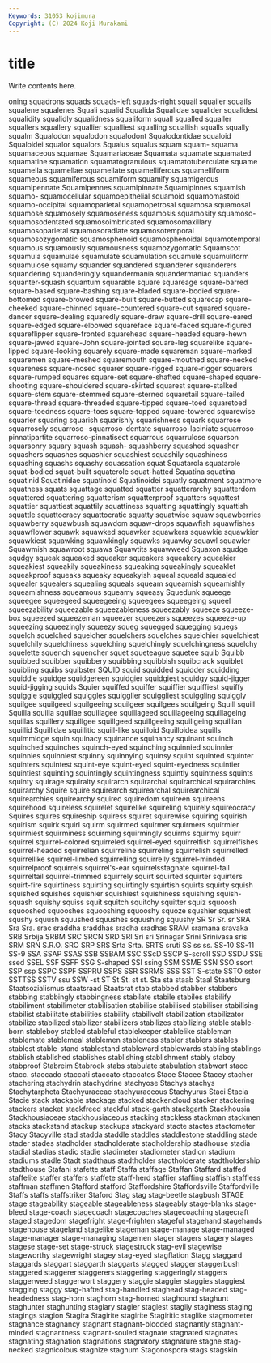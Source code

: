 ```yaml
---
Keywords: 31053 kojimura
Copyright: (C) 2024 Koji Murakami
---
```


# title

Write contents here.



oning squadrons squads squads-left squads-right squail squailer squails
squalene squalenes Squali squalid Squalida Squalidae squalider squalidest squalidity squalidly
squalidness squaliform squall squalled squaller squallers squallery squallier squalliest squalling
squallish squalls squally squalm Squalodon squalodon squalodont Squalodontidae squaloid Squaloidei
squalor squalors Squalus squalus squam squam- squama squamaceous squamae Squamariaceae
Squamata squamate squamated squamatine squamation squamatogranulous squamatotuberculate squame squamella squamellae
squamellate squamelliferous squamelliform squameous squamiferous squamiform squamify squamigerous squamipennate Squamipennes
squamipinnate Squamipinnes squamish squamo- squamocellular squamoepithelial squamoid squamomastoid squamo-occipital squamoparietal
squamopetrosal squamosa squamosal squamose squamosely squamoseness squamosis squamosity squamoso- squamosodentated
squamosoimbricated squamosomaxillary squamosoparietal squamosoradiate squamosotemporal squamosozygomatic squamosphenoid squamosphenoidal squamotemporal squamous
squamously squamousness squamozygomatic Squamscot squamula squamulae squamulate squamulation squamule squamuliform
squamulose squamy squander squandered squanderer squanderers squandering squanderingly squandermania squandermaniac
squanders squanter-squash squantum squarable square squareage square-barred square-based square-bashing square-bladed
square-bodied square-bottomed square-browed square-built square-butted squarecap square-cheeked square-chinned square-countered square-cut
squared square-dancer square-dealing squaredly square-draw square-drill square-eared square-edged square-elbowed squareface
square-faced square-figured squareflipper square-fronted squarehead square-headed square-hewn square-jawed square-John square-jointed
square-leg squarelike square-lipped square-looking squarely square-made squareman square-marked squaremen square-meshed
squaremouth square-mouthed square-necked squareness square-nosed squarer square-rigged square-rigger squarers square-rumped
squares square-set square-shafted square-shaped square-shooting square-shouldered square-skirted squarest square-stalked square-stem
square-stemmed square-sterned squaretail square-tailed square-thread square-threaded square-tipped square-toed squaretoed square-toedness
square-toes square-topped square-towered squarewise squarier squaring squarish squarishly squarishness squark
squarrose squarrosely squarroso- squarroso-dentate squarroso-laciniate squarroso-pinnatipartite squarroso-pinnatisect squarrous squarrulose squarson
squarsonry squary squash squash- squashberry squashed squasher squashers squashes squashier
squashiest squashily squashiness squashing squashs squashy squassation squat Squatarola squatarole
squat-bodied squat-built squaterole squat-hatted Squatina squatina squatinid Squatinidae squatinoid Squatinoidei
squatly squatment squatmore squatness squats squattage squatted squatter squatterarchy squatterdom
squattered squattering squatterism squatterproof squatters squattest squattier squattiest squattily squattiness
squatting squattingly squattish squattle squattocracy squattocratic squatty squatwise squaw squawberries
squawberry squawbush squawdom squaw-drops squawfish squawfishes squawflower squawk squawked squawker
squawkers squawkie squawkier squawkiest squawking squawkingly squawks squawky squawl squawler
Squawmish squawroot squaws Squawtits squawweed Squaxon squdge squdgy squeak squeaked
squeaker squeakers squeakery squeakier squeakiest squeakily squeakiness squeaking squeakingly squeaklet
squeakproof squeaks squeaky squeakyish squeal squeald squealed squealer squealers squealing
squeals squeam squeamish squeamishly squeamishness squeamous squeamy squeasy Squedunk squeege
squeegee squeegeed squeegeeing squeegees squeegeing squeel squeezability squeezable squeezableness squeezably
squeeze squeeze-box squeezed squeezeman squeezer squeezers squeezes squeeze-up squeezing squeezingly
squeezy squeg squegged squegging squegs squelch squelched squelcher squelchers squelches
squelchier squelchiest squelchily squelchiness squelching squelchingly squelchingness squelchy squelette squench
squencher squet squeteague squetee squib Squibb squibbed squibber squibbery squibbing
squibbish squibcrack squiblet squibling squibs squibster SQUID squid squidded squidder
squidding squiddle squidge squidgereen squidgier squidgiest squidgy squid-jigger squid-jigging squids
Squier squiffed squiffer squiffier squiffiest squiffy squiggle squiggled squiggles squigglier
squiggliest squiggling squiggly squilgee squilgeed squilgeeing squilgeer squilgees squilgeing Squill
squill Squilla squilla squillae squillagee squillageed squillageeing squillageing squillas squillery
squillgee squillgeed squillgeeing squillgeing squillian squillid Squillidae squillitic squill-like squilloid
Squilloidea squills squimmidge squin squinacy squinance squinancy squinant squinch squinched
squinches squinch-eyed squinching squinnied squinnier squinnies squinniest squinny squinnying squinsy
squint squinted squinter squinters squintest squint-eye squint-eyed squint-eyedness squintier squintiest
squinting squintingly squintingness squintly squintness squints squinty squirage squiralty squirarch
squirarchal squirarchical squirarchies squirarchy Squire squire squirearch squirearchal squirearchical squirearchies
squirearchy squired squiredom squireen squireens squirehood squireless squirelet squirelike squireling
squirely squireocracy Squires squires squireship squiress squiret squirewise squiring squirish
squirism squirk squirl squirm squirmed squirmer squirmers squirmier squirmiest squirminess
squirming squirmingly squirms squirmy squirr squirrel squirrel-colored squirreled squirrel-eyed squirrelfish
squirrelfishes squirrel-headed squirrelian squirreline squirreling squirrelish squirrelled squirrellike squirrel-limbed squirrelling
squirrelly squirrel-minded squirrelproof squirrels squirrel's-ear squirrelsstagnate squirrel-tail squirreltail squirrel-trimmed squirrely
squirt squirted squirter squirters squirt-fire squirtiness squirting squirtingly squirtish squirts
squirty squish squished squishes squishier squishiest squishiness squishing squish-squash squishy
squiss squit squitch squitchy squitter squiz squoosh squooshed squooshes squooshing
squooshy squoze squshier squshiest squshy squush squushed squushes squushing squushy
SR Sr Sr. sr SRA Sra Sra. srac sraddha sraddhas
sradha sradhas SRAM sramana sravaka SRB Srbija SRBM SRC SRCN
SRD SRI Sri sri Srinagar Srini Srinivasa sris SRM SRN
S.R.O. SRO SRP SRS Srta Srta. SRTS sruti SS ss
ss. SS-10 SS-11 SS-9 SSA SSAP SSAS SSB SSBAM SSC
SScD SSCP S-scroll SSD SSDU SSE ssed SSEL SSF SSFF
SSG S-shaped SSI ssing SSM SSME SSN SSO ssort SSP
ssp SSPC SSPF SSPRU SSPS SSR SSRMS SSS SST S-state
SSTO sstor SSTTSS SSTV ssu SSW -st ST St St.
st st. Sta sta staab Staal Staatsburg Staatsozialismus staatsraad Staatsrat
stab stabbed stabber stabbers stabbing stabbingly stabbingness stabilate stabile stabiles
stabilify stabiliment stabilimeter stabilisation stabilise stabilised stabiliser stabilising stabilist stabilitate
stabilities stability stabilivolt stabilization stabilizator stabilize stabilized stabilizer stabilizers stabilizes
stabilizing stable stable-born stableboy stabled stableful stablekeeper stablelike stableman stablemate
stablemeal stablemen stableness stabler stablers stables stablest stable-stand stablestand stableward
stablewards stabling stablings stablish stablished stablishes stablishing stablishment stably staboy
stabproof Stabreim Stabroek stabs stabulate stabulation stabwort stacc stacc. staccado
staccati staccato staccatos Stace Stacee Stacey stacher stachering stachydrin stachydrine
stachyose Stachys stachys Stachytarpheta Stachyuraceae stachyuraceous Stachyurus Staci Stacia Stacie
stack stackable stackage stacked stackencloud stacker stackering stackers stacket stackfreed
stackful stack-garth stackgarth Stackhousia Stackhousiaceae stackhousiaceous stacking stackless stackman stackmen
stacks stackstand stackup stackups stackyard stacte stactes stactometer Stacy Stacyville
stad stadda staddle staddles staddlestone staddling stade stader stades stadholder
stadholderate stadholdership stadhouse stadia stadial stadias stadic stadie stadimeter stadiometer
stadion stadium stadiums stadle Stadt stadthaus stadtholder stadtholderate stadtholdership stadthouse
Stafani stafette staff Staffa staffage Staffan Staffard staffed staffelite staffer
staffers staffete staff-herd staffier staffing staffish staffless staffman staffmen Stafford
stafford Staffordshire Staffordsville Staffordville Staffs staffs staffstriker Staford Stag stag
stag-beetle stagbush STAGE stage stageability stageable stageableness stageably stage-blanks stage-bleed
stage-coach stagecoach stagecoaches stagecoaching stagecraft staged stagedom stagefright stage-frighten stageful
stagehand stagehands stagehouse stageland stagelike stageman stage-manage stage-managed stage-manager stage-managing
stagemen stager stagers stagery stages stagese stage-set stage-struck stagestruck stag-evil
stagewise stageworthy stagewright stagey stag-eyed stagflation Stagg staggard staggards staggart
staggarth staggarts stagged stagger staggerbush staggered staggerer staggerers staggering staggeringly
staggers staggerweed staggerwort staggery staggie staggier staggies staggiest stagging staggy
stag-hafted stag-handled staghead stag-headed stag-headedness stag-horn staghorn stag-horned staghound staghunt
staghunter staghunting stagiary stagier stagiest stagily staginess staging stagings stagion
Stagira Stagirite stagirite Stagiritic staglike stagmometer stagnance stagnancy stagnant stagnant-blooded
stagnantly stagnant-minded stagnantness stagnant-souled stagnate stagnated stagnates stagnating stagnation stagnations
stagnatory stagnature stagne stag-necked stagnicolous stagnize stagnum Stagonospora stags stagskin
